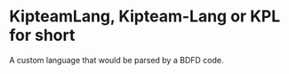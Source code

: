 # KipteamLang, Kipteam-Lang or KPL for short
A custom language that would be parsed by a BDFD code.
